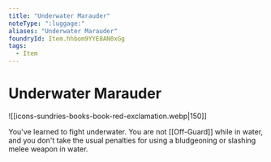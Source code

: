 ```yaml
---
title: "Underwater Marauder"
noteType: ":luggage:"
aliases: "Underwater Marauder"
foundryId: Item.hhbom9YYE8AN0xGg
tags:
  - Item
---
```


# Underwater Marauder
![[icons-sundries-books-book-red-exclamation.webp|150]]

You've learned to fight underwater. You are not [[Off-Guard]] while in water, and you don't take the usual penalties for using a bludgeoning or slashing melee weapon in water.
